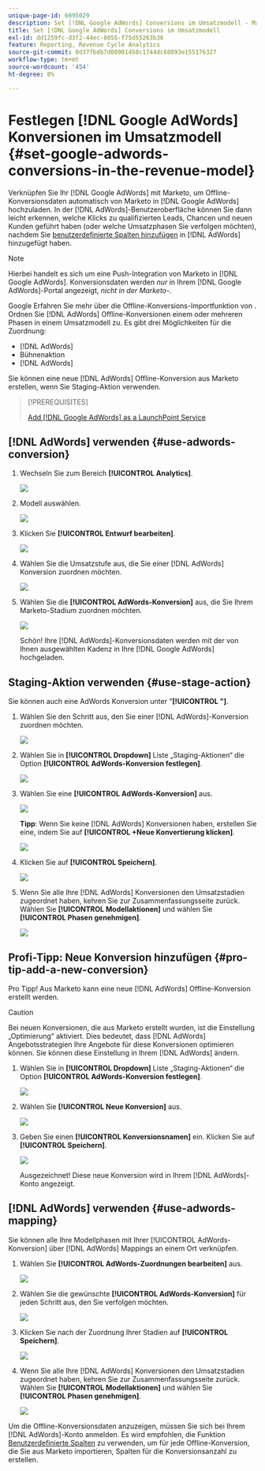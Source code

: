 ```yaml
---
unique-page-id: 6095029
description: Set [!DNL Google AdWords] Conversions im Umsatzmodell - Marketo-Dokumente - Produktdokumentation
title: Set [!DNL Google AdWords] Conversions im Umsatzmodell
exl-id: dd1259fc-d3f2-44ec-8055-f75d55263b36
feature: Reporting, Revenue Cycle Analytics
source-git-commit: 0d37fbdb7d08901458c1744dc68893e155176327
workflow-type: tm+mt
source-wordcount: '454'
ht-degree: 0%

---
```


# Festlegen [!DNL Google AdWords] Konversionen im Umsatzmodell {#set-google-adwords-conversions-in-the-revenue-model}

Verknüpfen Sie Ihr [!DNL Google AdWords] mit Marketo, um Offline-Konversionsdaten automatisch von Marketo in [!DNL Google AdWords] hochzuladen. In der [!DNL AdWords]-Benutzeroberfläche können Sie dann leicht erkennen, welche Klicks zu qualifizierten Leads, Chancen und neuen Kunden geführt haben (oder welche Umsatzphasen Sie verfolgen möchten), nachdem Sie [benutzerdefinierte Spalten hinzufügen](https://support.google.com/adwords/answer/3073556) in [!DNL AdWords] hinzugefügt haben.

>[!NOTE]
>
>Hierbei handelt es sich um eine Push-Integration von Marketo in [!DNL Google AdWords]. Konversionsdaten werden _nur_ in Ihrem [!DNL Google AdWords]-Portal angezeigt, _nicht in der Marketo-_.

Google Erfahren Sie mehr über die Offline-Konversions-Importfunktion von [](https://support.google.com/adwords/answer/2998031?hl=en). Ordnen Sie [!DNL AdWords] Offline-Konversionen einem oder mehreren Phasen in einem Umsatzmodell zu. Es gibt drei Möglichkeiten für die Zuordnung:

* [!DNL AdWords]
* Bühnenaktion
* [!DNL AdWords]

Sie können eine neue [!DNL AdWords] Offline-Konversion aus Marketo erstellen, wenn Sie Staging-Aktion verwenden.

>[!PREREQUISITES]
>
>[Add [!DNL Google AdWords] as a LaunchPoint Service](/help/marketo/product-docs/administration/additional-integrations/add-google-adwords-as-a-launchpoint-service.md)

## [!DNL AdWords] verwenden {#use-adwords-conversion}

1. Wechseln Sie zum Bereich **[!UICONTROL Analytics]**.

   ![](assets/image2015-2-23-18-3a9-3a34.png)

1. Modell auswählen.

   ![](assets/image2015-2-23-18-3a3-3a12.png)

1. Klicken Sie **[!UICONTROL Entwurf bearbeiten]**.

   ![](assets/image2015-3-10-15-3a3-3a20.png)

1. Wählen Sie die Umsatzstufe aus, die Sie einer [!DNL AdWords] Konversion zuordnen möchten.

   ![](assets/image2015-2-26-16-3a40-3a2.png)

1. Wählen Sie die **[!UICONTROL AdWords-Konversion]** aus, die Sie Ihrem Marketo-Stadium zuordnen möchten.

   ![](assets/image2015-2-26-16-3a46-3a15.png)

   Schön! Ihre [!DNL AdWords]-Konversionsdaten werden mit der von Ihnen ausgewählten Kadenz in Ihre [!DNL Google AdWords] hochgeladen.

## Staging-Aktion verwenden {#use-stage-action}

Sie können auch eine AdWords Konversion unter &quot;**[!UICONTROL &quot;]**.

1. Wählen Sie den Schritt aus, den Sie einer [!DNL AdWords]-Konversion zuordnen möchten.

   ![](assets/image2015-2-26-16-3a40-3a2.png)

1. Wählen Sie in **[!UICONTROL Dropdown]** Liste „Staging-Aktionen“ die Option **[!UICONTROL AdWords-Konversion festlegen]**.

   ![](assets/image2015-2-26-16-3a52-3a24.png)

1. Wählen Sie eine **[!UICONTROL AdWords-Konversion]** aus.

   ![](assets/image2015-2-26-16-3a54-3a47.png)

   **Tipp**: Wenn Sie keine [!DNL AdWords] Konversionen haben, erstellen Sie eine, indem Sie auf **[!UICONTROL +Neue Konvertierung klicken]**.

   ![](assets/image2015-2-26-21-3a22-3a10.png)

1. Klicken Sie auf **[!UICONTROL Speichern]**.

   ![](assets/image2015-2-26-16-3a56-3a2.png)

1. Wenn Sie alle Ihre [!DNL AdWords] Konversionen den Umsatzstadien zugeordnet haben, kehren Sie zur Zusammenfassungsseite zurück. Wählen Sie **[!UICONTROL Modellaktionen]** und wählen Sie **[!UICONTROL Phasen genehmigen]**.

   ![](assets/image2015-2-27-12-3a20-3a20.png)

## Profi-Tipp: Neue Konversion hinzufügen {#pro-tip-add-a-new-conversion}

Pro Tipp! Aus Marketo kann eine neue [!DNL AdWords] Offline-Konversion erstellt werden.

>[!CAUTION]
>
>Bei neuen Konversionen, die aus Marketo erstellt wurden, ist die Einstellung „Optimierung“ aktiviert. Dies bedeutet, dass [!DNL AdWords] Angebotsstrategien Ihre Angebote für diese Konversionen optimieren können. Sie können diese Einstellung in Ihrem [!DNL AdWords] ändern.

1. Wählen Sie in **[!UICONTROL Dropdown]** Liste „Staging-Aktionen“ die Option **[!UICONTROL AdWords-Konversion festlegen]**.

   ![](assets/image2015-2-26-16-3a52-3a24.png)

1. Wählen Sie **[!UICONTROL Neue Konversion]** aus.

   ![](assets/image2015-2-26-21-3a22-3a10.png)

1. Geben Sie einen **[!UICONTROL Konversionsnamen]** ein. Klicken Sie auf **[!UICONTROL Speichern]**.

   ![](assets/image2015-2-26-21-3a24-3a7.png)

   Ausgezeichnet! Diese neue Konversion wird in Ihrem [!DNL AdWords]-Konto angezeigt.

## [!DNL AdWords] verwenden {#use-adwords-mapping}

Sie können alle Ihre Modellphasen mit Ihrer [!UICONTROL AdWords-Konversion] über [!DNL AdWords] Mappings an einem Ort verknüpfen.

1. Wählen Sie **[!UICONTROL AdWords-Zuordnungen bearbeiten]** aus.

   ![](assets/image2015-2-26-17-3a3-3a29.png)

1. Wählen Sie die gewünschte **[!UICONTROL AdWords-Konversion]** für jeden Schritt aus, den Sie verfolgen möchten.

   ![](assets/image2015-2-26-17-3a6-3a15.png)

1. Klicken Sie nach der Zuordnung Ihrer Stadien auf **[!UICONTROL Speichern]**.

   ![](assets/image2015-2-26-17-3a7-3a48.png)

1. Wenn Sie alle Ihre [!DNL AdWords] Konversionen den Umsatzstadien zugeordnet haben, kehren Sie zur Zusammenfassungsseite zurück. Wählen Sie **[!UICONTROL Modellaktionen]** und wählen Sie **[!UICONTROL Phasen genehmigen]**.

   ![](assets/image2015-2-27-12-3a20-3a20.png)

Um die Offline-Konversionsdaten anzuzeigen, müssen Sie sich bei Ihrem [!DNL AdWords]-Konto anmelden. Es wird empfohlen, die Funktion [Benutzerdefinierte Spalten](https://support.google.com/adwords/answer/3073556) zu verwenden, um für jede Offline-Konversion, die Sie aus Marketo importieren, Spalten für die Konversionsanzahl zu erstellen.
